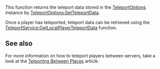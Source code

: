 This function returns the teleport data stored in the [TeleportOptions](https://developer.roblox.com/en-us/api-reference/class/TeleportOptions) instance by [TeleportOptions:SetTeleportData](https://developer.roblox.com/en-us/api-reference/function/TeleportOptions/SetTeleportData).

Once a player has teleported, teleport data can be retrieved using the [TeleportService:GetLocalPlayerTeleportData](https://developer.roblox.com/en-us/api-reference/function/TeleportService/GetLocalPlayerTeleportData) function.

See also
--------

For more information on how to teleport players between servers, take a look at the [Telporting Between Places](../../../articles/Teleporting-Between-Places) article.